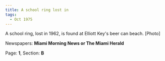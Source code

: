 ```yaml
---  
title: A school ring lost in  
tags:  
  - Oct 1975  
---  
```

  
A school ring, lost in 1962, is found at Elliott Key's beer can beach. [Photo]  
  
Newspapers: **Miami Morning News or The Miami Herald**  
  
Page: **1**, Section: **B** 
